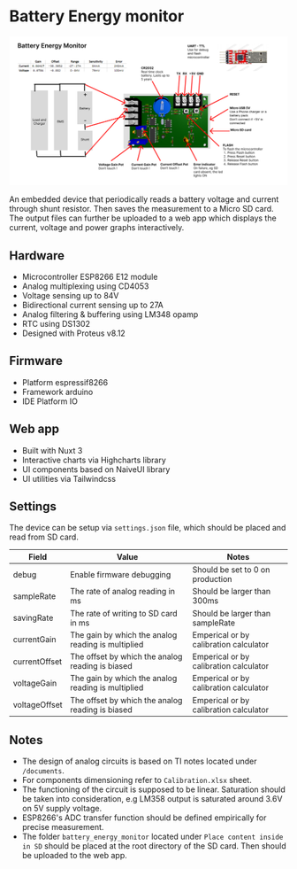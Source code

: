 # Battery Energy monitor

![manual](https://raw.githubusercontent.com/becem-gharbi/battery-energy-monitor/main/Documents/manual.jpg)  

An embedded device that periodically reads a battery voltage and current through shunt resistor. Then saves the measurement to a Micro SD card. The output files can further be uploaded to a web app which displays the current, voltage and power graphs interactively.

## Hardware

- Microcontroller ESP8266 E12 module
- Analog multiplexing using CD4053
- Voltage sensing up to 84V
- Bidirectional current sensing up to 27A
- Analog filtering & buffering using LM348 opamp
- RTC using DS1302
- Designed with Proteus v8.12

## Firmware

- Platform espressif8266
- Framework arduino
- IDE Platform IO

## Web app

- Built with Nuxt 3
- Interactive charts via Highcharts library
- UI components based on NaiveUI library
- UI utilities via Tailwindcss

## Settings

The device can be setup via `settings.json` file, which should be placed and read from SD card.

| Field         | Value                                              | Notes                                  |
| ------------- | -------------------------------------------------- | -------------------------------------- |
| debug         | Enable firmware debugging                          | Should be set to 0 on production       |
| sampleRate    | The rate of analog reading in ms                   | Should be larger than 300ms            |
| savingRate    | The rate of writing to SD card in ms               | Should be larger than sampleRate       |
| currentGain   | The gain by which the analog reading is multiplied | Emperical or by calibration calculator |
| currentOffset | The offset by which the analog reading is biased   | Emperical or by calibration calculator |
| voltageGain   | The gain by which the analog reading is multiplied | Emperical or by calibration calculator |
| voltageOffset | The offset by which the analog reading is biased   | Emperical or by calibration calculator |

## Notes

- The design of analog circuits is based on TI notes located under `/documents`.
- For components dimensioning refer to `Calibration.xlsx` sheet.
- The functioning of the circuit is supposed to be linear. Saturation should be taken into consideration, e.g LM358 output is saturated around 3.6V on 5V supply voltage.
- ESP8266's ADC transfer function should be defined empirically for precise measurement.
- The folder `battery_energy_monitor` located under `Place content inside in SD` should be placed at the root directory of the SD card. Then should be uploaded to the web app.